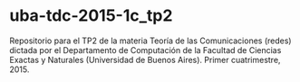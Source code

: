 # uba-tdc-2015-1c_tp2
Repositorio para el TP2 de la materia Teoría de las Comunicaciones (redes) dictada por el Departamento de Computación de la Facultad de Ciencias Exactas y Naturales (Universidad de Buenos Aires). Primer cuatrimestre, 2015. 
